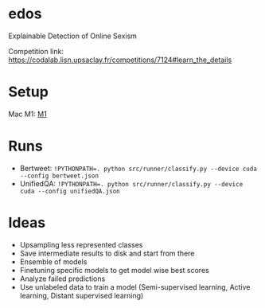 # edos
Explainable Detection of Online Sexism

Competition link: https://codalab.lisn.upsaclay.fr/competitions/7124#learn_the_details

# Setup
Mac M1: [M1](./envs/m1.md)

# Runs
* Bertweet: `!PYTHONPATH=. python src/runner/classify.py --device cuda --config bertweet.json`
* UnifiedQA: `!PYTHONPATH=. python src/runner/classify.py --device cuda --config unifiedQA.json`

# Ideas
* Upsampling less represented classes
* Save intermediate results to disk and start from there
* Ensemble of models
* Finetuning specific models to get model wise best scores
* Analyze failed predictions
* Use unlabeled data to train a model (Semi-supervised learning, Active learning, Distant supervised learning)
